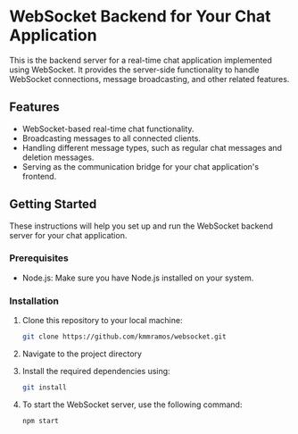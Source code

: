 # WebSocket Backend for Your Chat Application

This is the backend server for a real-time chat application implemented using WebSocket. It provides the server-side functionality to handle WebSocket connections, message broadcasting, and other related features.

## Features

- WebSocket-based real-time chat functionality.
- Broadcasting messages to all connected clients.
- Handling different message types, such as regular chat messages and deletion messages.
- Serving as the communication bridge for your chat application's frontend.

## Getting Started

These instructions will help you set up and run the WebSocket backend server for your chat application.

### Prerequisites

- Node.js: Make sure you have Node.js installed on your system.

### Installation

1. Clone this repository to your local machine:

   ```bash
   git clone https://github.com/kmmramos/websocket.git

2. Navigate to the project directory
3. Install the required dependencies using:

   ```bash
   git install

4. To start the WebSocket server, use the following command:

   ```bash
   npm start
